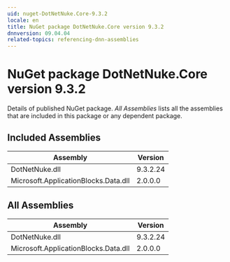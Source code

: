 ```yaml
---
uid: nuget-DotNetNuke.Core-9.3.2
locale: en
title: NuGet package DotNetNuke.Core version 9.3.2
dnnversion: 09.04.04
related-topics: referencing-dnn-assemblies
---
```


# NuGet package DotNetNuke.Core version 9.3.2
Details of published NuGet package.
*All Assemblies* lists all the assemblies that are included in this package or any dependent package.

## Included Assemblies

|Assembly|Version|
|---|---|
|DotNetNuke.dll|9.3.2.24|
|Microsoft.ApplicationBlocks.Data.dll|2.0.0.0|

## All Assemblies

|Assembly|Version|
|---|---|
|DotNetNuke.dll|9.3.2.24|
|Microsoft.ApplicationBlocks.Data.dll|2.0.0.0|


